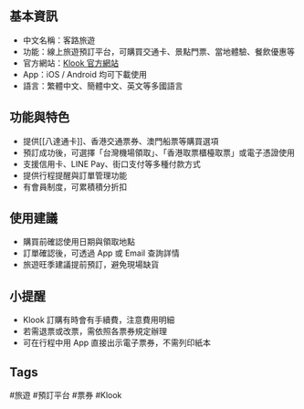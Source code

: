 
## 基本資訊
- 中文名稱：客路旅遊
- 功能：線上旅遊預訂平台，可購買交通卡、景點門票、當地體驗、餐飲優惠等
- 官方網站：[Klook 官方網站](https://www.klook.com/zh-TW/)
- App：iOS / Android 均可下載使用
- 語言：繁體中文、簡體中文、英文等多國語言

## 功能與特色
- 提供[[八達通卡]]、香港交通票券、澳門船票等購買選項
- 預訂成功後，可選擇「台灣機場領取」、「香港取票櫃檯取票」或電子憑證使用
- 支援信用卡、LINE Pay、街口支付等多種付款方式
- 提供行程提醒與訂單管理功能
- 有會員制度，可累積積分折扣

## 使用建議
- 購買前確認使用日期與領取地點
- 訂單確認後，可透過 App 或 Email 查詢詳情
- 旅遊旺季建議提前預訂，避免現場缺貨

## 小提醒
- Klook 訂購有時會有手續費，注意費用明細
- 若需退票或改票，需依照各票券規定辦理
- 可在行程中用 App 直接出示電子票券，不需列印紙本

## Tags
#旅遊 #預訂平台 #票券 #Klook
